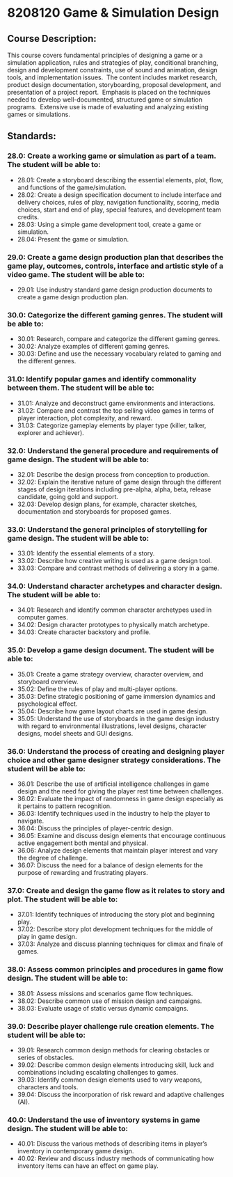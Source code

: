# 8208120 Game & Simulation Design

## Course Description:

This course covers fundamental principles of designing a game or a simulation application, rules and strategies of play, conditional branching, design and development constraints, use of sound and animation, design tools, and implementation issues.  The content includes market research, product design documentation, storyboarding, proposal development, and presentation of a project report.  Emphasis is placed on the techniques needed to develop well-documented, structured game or simulation programs.  Extensive use is made of evaluating and analyzing existing games or simulations.

## Standards:

### 28.0: Create a working game or simulation as part of a team. The student will be able to:

-   28.01: Create a storyboard describing the essential elements, plot, flow, and functions of the game/simulation.
-   28.02: Create a design specification document to include interface and delivery choices, rules of play, navigation functionality, scoring, media choices, start and end of play, special features, and development team credits.
-   28.03: Using a simple game development tool, create a game or simulation.
-   28.04: Present the game or simulation.

### 29.0: Create a game design production plan that describes the game play, outcomes, controls, interface and artistic style of a video game. The student will be able to:

-   29.01: Use industry standard game design production documents to create a game design production plan.

### 30.0: Categorize the different gaming genres. The student will be able to:

-   30.01: Research, compare and categorize the different gaming genres.
-   30.02: Analyze examples of different gaming genres.
-   30.03: Define and use the necessary vocabulary related to gaming and the different genres.

### 31.0: Identify popular games and identify commonality between them. The student will be able to:

-   31.01: Analyze and deconstruct game environments and interactions.
-   31.02: Compare and contrast the top selling video games in terms of player interaction, plot complexity, and reward.
-   31.03: Categorize gameplay elements by player type (killer, talker, explorer and achiever).

### 32.0: Understand the general procedure and requirements of game design. The student will be able to:

-   32.01: Describe the design process from conception to production.
-   32.02: Explain the iterative nature of game design through the different stages of design iterations including pre-alpha, alpha, beta, release candidate, going gold and support.
-   32.03: Develop design plans, for example, character sketches, documentation and storyboards for proposed games.

### 33.0: Understand the general principles of storytelling for game design. The student will be able to:

-   33.01: Identify the essential elements of a story.
-   33.02: Describe how creative writing is used as a game design tool.
-   33.03: Compare and contrast methods of delivering a story in a game.

### 34.0: Understand character archetypes and character design. The student will be able to:

-   34.01: Research and identify common character archetypes used in computer games.
-   34.02: Design character prototypes to physically match archetype.
-   34.03: Create character backstory and profile.

### 35.0: Develop a game design document. The student will be able to:

-   35.01: Create a game strategy overview, character overview, and storyboard overview.
-   35.02: Define the rules of play and multi-player options.
-   35.03: Define strategic positioning of game immersion dynamics and psychological effect.
-   35.04: Describe how game layout charts are used in game design.
-   35.05: Understand the use of storyboards in the game design industry with regard to environmental illustrations, level designs, character designs, model sheets and GUI designs.

### 36.0: Understand the process of creating and designing player choice and other game designer strategy considerations. The student will be able to:

-   36.01: Describe the use of artificial intelligence challenges in game design and the need for giving the player rest time between challenges.
-   36.02: Evaluate the impact of randomness in game design especially as it pertains to pattern recognition.
-   36.03: Identify techniques used in the industry to help the player to navigate.
-   36.04: Discuss the principles of player-centric design.
-   36.05: Examine and discuss design elements that encourage continuous active engagement both mental and physical.
-   36.06: Analyze design elements that maintain player interest and vary the degree of challenge.
-   36.07: Discuss the need for a balance of design elements for the purpose of rewarding and frustrating players.

### 37.0: Create and design the game flow as it relates to story and plot. The student will be able to:

-   37.01: Identify techniques of introducing the story plot and beginning play.
-   37.02: Describe story plot development techniques for the middle of play in game design.
-   37.03: Analyze and discuss planning techniques for climax and finale of games.

### 38.0: Assess common principles and procedures in game flow design. The student will be able to:

-   38.01: Assess missions and scenarios game flow techniques.
-   38.02: Describe common use of mission design and campaigns.
-   38.03: Evaluate usage of static versus dynamic campaigns.

### 39.0: Describe player challenge rule creation elements. The student will be able to:

-   39.01: Research common design methods for clearing obstacles or series of obstacles.
-   39.02: Describe common design elements introducing skill, luck and combinations including escalating challenges to games.
-   39.03: Identify common design elements used to vary weapons, characters and tools.
-   39.04: Discuss the incorporation of risk reward and adaptive challenges (AI).

### 40.0: Understand the use of inventory systems in game design. The student will be able to:

-   40.01: Discuss the various methods of describing items in player’s inventory in contemporary game design.
-   40.02: Review and discuss industry methods of communicating how inventory items can have an effect on game play.
